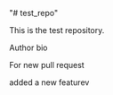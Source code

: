 "# test_repo" 


This is the test repository.


Author bio


For new pull request 


added  a new featurev